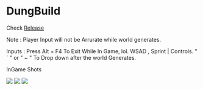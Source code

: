 # DungBuild
Check <a href="https://github.com/Zenodeon/DungBuild/releases">Release</a> 

Note : Player Input will not be Arrurate while world generates.

Inputs :
Press Alt + F4 To Exit While In Game, lol.
WSAD , Sprint | Controls.
" ` " or " ~ " To Drop down after the world Generates.

InGame Shots

<image src="https://github.com/Zenodeon/DungBuild/blob/main/Image/Screenshot_325.png">   
<image src="https://github.com/Zenodeon/DungBuild/blob/main/Image/Screenshot_326.png">   
<image src="https://github.com/Zenodeon/DungBuild/blob/main/Image/Screenshot_327.png">   
